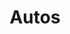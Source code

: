 ---
title: Autos
crosslinks:
- cars
- carporn
- spotted
- Shitty_Car_Mods
- ATBGE
- Honda
- Battlecars
- mr2
- explainlikeimfive
- BMW
- gatekeeping
- RoastMyCar
- thewholecar
- classiccars
- ratemycock
- mildlyinteresting
- AskHistorians
- personalfinance
- delusionalcraigslist
---